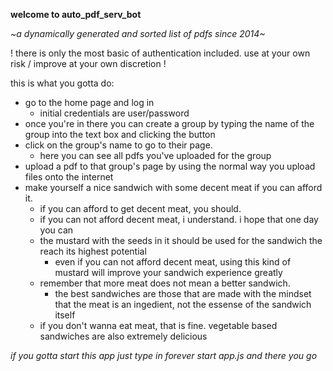 **welcome to auto_pdf_serv_bot**

*~a dynamically generated and sorted list of pdfs since 2014~*

! there is only the most basic of authentication included. use at your own risk / improve at your own discretion !

this is what you gotta do:
* go to the home page and log in
	* initial credentials are user/password
* once you're in there you can create a group by typing the name of the group into the text box and clicking the button
* click on the group's name to go to their page. 
	* here you can see all pdfs you've uploaded for the group
* upload a pdf to that group's page by using the normal way you upload files onto the internet
* make yourself a nice sandwich with some decent meat if you can afford it. 
	* if you can afford to get decent meat, you should. 
	* if you can not afford decent meat, i understand. i hope that one day you can
	* the mustard with the seeds in it should be used for the sandwich the reach its highest potential
		* even if you can not afford decent meat, using this kind of mustard will improve your sandwich experience greatly
	* remember that more meat does not mean a better sandwich.
		* the best sandwiches are those that are made with the mindset that the meat is an ingedient, not the essense of the sandwich itself
	* if you don't wanna eat meat, that is fine. vegetable based sandwiches are also extremely delicious

*if you gotta start this app just type in forever start app.js and there you go*

